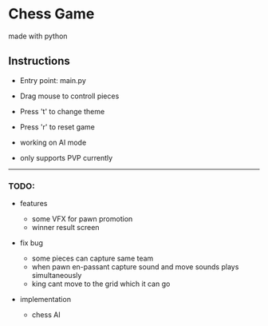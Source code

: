 # Chess Game
made with python

## Instructions
- Entry point: main.py
- Drag mouse to controll pieces
- Press 't' to change theme
- Press 'r' to reset game

- working on AI mode
- only supports PVP currently

-----------------

### TODO:

- features
    - some VFX for pawn promotion
    - winner result screen

- fix bug
    - some pieces can capture same team
    - when pawn en-passant capture sound and move sounds plays simultaneously
    - king cant move to the grid which it can go

- implementation
    - chess AI